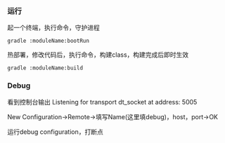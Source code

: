 ### 运行

起一个终端，执行命令，守护进程
```
gradle :moduleName:bootRun
```

热部署，修改代码后，执行命令，构建class，构建完成后即时生效

```
gradle :moduleName:build
```


### Debug

看到控制台输出
Listening for transport dt_socket at address: 5005

New Configuration->Remote->填写Name(这里填debug)，host，port->OK

运行debug configuration，打断点


